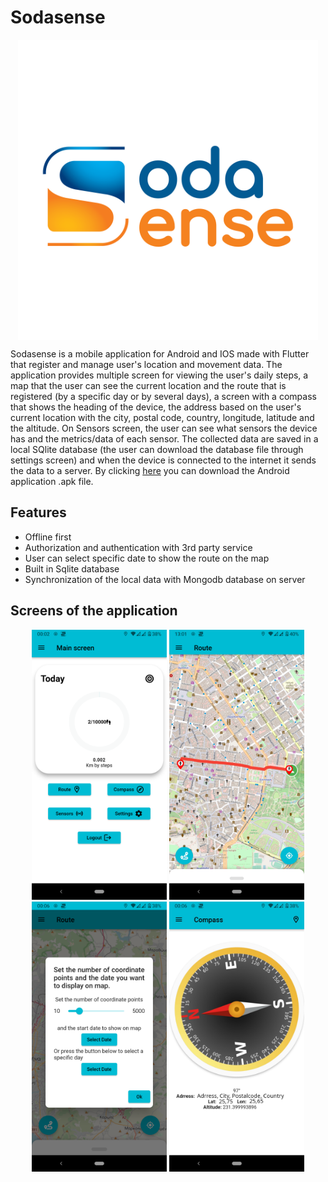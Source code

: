 

# Sodasense
<p align="center">
  <a href="url"><img src="https://github.com/ThanosVk/Sodasense/blob/master/Sodasense_Logo_4K-min.png" align="center" height="480" width="480" ></a>
</p>

Sodasense is a mobile application for Android and IOS made with Flutter that register and manage user's location and movement data. The application provides multiple screen for viewing the user's daily steps, a map that the user can see the current location and the route that is registered (by a specific day or by several days), a screen with a compass that shows the heading of the device, the address based on the user's current location with the city, postal code, country, longitude, latitude and the altitude. On Sensors screen, the user can see what sensors the device has and the metrics/data of each sensor. The collected data are saved in a local SQlite database (the user can download the database file through settings screen) and when the device is connected to the internet it sends the data to a server. By clicking [here](https://github.com/ThanosVk/Sodasense/raw/c121183b94d82b6050c47b8fc95f2d299f54568b/Android%20app/Sodasense.apk) you can download the Android application .apk file.

## Features

- Offline first
- Authorization and authentication with 3rd party service
- User can select specific date to show the route on the map
- Built in Sqlite database
- Synchronization of the local data with Mongodb database on server

## Screens of the application

<p align="center">
  <a href="url"><img src="https://github.com/ThanosVk/Sodasense/blob/master/app-main.png"  height="432" width="216"></a>
  <a href="url"><img src="https://github.com/ThanosVk/Sodasense/blob/master/app-route-show.png"  height="432" width="216"></a>
  <a href="url"><img src="https://github.com/ThanosVk/Sodasense/blob/master/app-route-select.png"  height="432" width="216"></a>
  <a href="url"><img src="https://github.com/ThanosVk/Sodasense/blob/master/app-compass.png"  height="432" width="216"></a>
</p>
